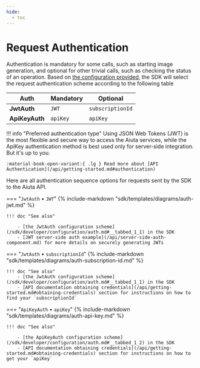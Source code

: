 ```yaml
---
hide:
  - toc
---
```

# Request Authentication

Authentication is mandatory for some calls, such as starting image generation, and optional for other trivial calls, such as checking the status of an operation. Based on [the configuration provided](/sdk/developer/configuration/auth.md), the SDK will select the request authentication scheme according to the following table

| Auth | Mandatory | Optional |
| ---- | --- | ------ |
| __JwtAuth__ | `JWT` | `subscriptionId` |
| __ApiKeyAuth__ | `apiKey` | `apiKey` |

!!! info "Preferred authentication type"
    Using JSON Web Tokens (JWT) is the most flexible and secure way to access the Aiuta services, while the ApiKey authentication method is best used only for server-side integration. But it's up to you. 
    
    :material-book-open-variant:{ .lg } Read more about [API Authentication](/api/getting-started.md#authentication)


Here are all authentication sequence options for requests sent by the SDK to the Aiuta API.

=== "`JwtAuth` • `JWT`"
    {% include-markdown "sdk/templates/diagrams/auth-jwt.md" %}

    !!! doc "See also" 

        - [the JwtAuth configuration scheme](/sdk/developer/configuration/auth.md#__tabbed_1_1) in the SDK
        - [JWT server-side auth example](/api/server-side-auth-component.md) for more details on securely generating JWTs

=== "`JwtAuth` • `subscriptionId`"
    {% include-markdown "sdk/templates/diagrams/auth-subscription-id.md" %}

    !!! doc "See also"
        - [the JwtAuth configuration scheme](/sdk/developer/configuration/auth.md#__tabbed_1_1) in the SDK 
        - [API documentation obtaining credentials](/api/getting-started.md#obtaining-credentials) section for instructions on how to find your `subscriptionId`


=== "`ApiKeyAuth` • `apiKey`"
    {% include-markdown "sdk/templates/diagrams/auth-api-key.md" %}

    !!! doc "See also"
    
        - [the ApiKeyAuth configuration scheme](/sdk/developer/configuration/auth.md#__tabbed_1_2) in the SDK
        - [API documentation obtaining credentials](/api/getting-started.md#obtaining-credentials) section for instructions on how to get your `apiKey`
